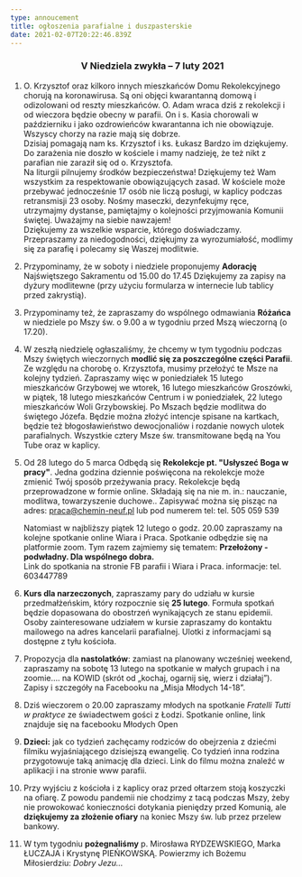 ```yaml
---
type: annoucement
title: ogłoszenia parafialne i duszpasterskie
date: 2021-02-07T20:22:46.839Z
---
```

<!--StartFragment-->

<h3 style="text-align:center;">V Niedziela zwykła – 7 luty 2021</h3>

1. O. Krzysztof oraz kilkoro innych mieszkańców Domu Rekolekcyjnego chorują na koronawirusa. Są oni objęci kwarantanną domową i odizolowani od reszty mieszkańców. O. Adam wraca dziś z rekolekcji i od wieczora będzie obecny w parafii. On i s. Kasia chorowali w październiku i jako ozdrowieńców kwarantanna ich nie obowiązuje. Wszyscy chorzy na razie mają się dobrze.\
   Dzisiaj pomagają nam ks. Krzysztof i ks. Łukasz Bardzo im dziękujemy.\
   Do zarażenia nie doszło w kościele i mamy nadzieję, że też nikt z parafian nie zaraził się od o. Krzysztofa.\
   Na liturgii pilnujemy środków bezpieczeństwa! Dziękujemy też Wam wszystkim za respektowanie obowiązujących zasad. W kościele może przebywać jednocześnie 17 osób nie liczą posługi, w kaplicy podczas retransmisji 23 osoby. Nośmy maseczki, dezynfekujmy ręce, utrzymajmy dystanse, pamiętajmy o kolejności przyjmowania Komunii świętej. Uważajmy na siebie nawzajem!\
   Dziękujemy za wszelkie wsparcie, którego doświadczamy. Przepraszamy za niedogodności, dziękujmy za wyrozumiałość, modlimy się za parafię i polecamy się Waszej modlitwie.
2. Przypominamy, że w soboty i niedziele proponujemy **Adorację** Najświętszego Sakramentu od 15.00 do 17.45 Dziękujemy za zapisy na dyżury modlitewne (przy użyciu formularza w internecie lub tablicy przed zakrystią).
3. Przypominamy też, że zapraszamy do wspólnego odmawiania **Różańca** w niedziele po Mszy św. o 9.00 a w tygodniu przed Mszą wieczorną (o 17.20).
4. W zeszłą niedzielę ogłaszaliśmy, że chcemy w tym tygodniu podczas Mszy świętych wieczornych **modlić się za poszczególne części Parafii**. Ze względu na chorobę o. Krzysztofa, musimy przełożyć te Msze na kolejny tydzień. Zapraszamy więc w poniedziałek 15 lutego mieszkańców Grzybowej we wtorek, 16 lutego mieszkańców Groszówki, w piątek, 18 lutego mieszkańców Centrum i w poniedziałek, 22 lutego mieszkańców Woli Grzybowskiej. Po Mszach będzie modlitwa do świętego Józefa. Będzie można złożyć intencje spisane na kartkach, będzie też błogosławieństwo dewocjonaliów i rozdanie nowych ulotek parafialnych. Wszystkie cztery Msze św. transmitowane będą na You Tube oraz w kaplicy.
5. Od 28 lutego do 5 marca Odbędą się **Rekolekcje pt. "Usłyszeć Boga w pracy"**. Jedna godzina dziennie poświęcona na rekolekcje może zmienić Twój sposób przeżywania pracy. Rekolekcje będą przeprowadzone w formie online. Składają się na nie m. in.: nauczanie, modlitwa, towarzyszenie duchowe.. Zapisywać można się pisząc na adres: [praca@chemin-neuf.pl](mailto:praca@chemin-neuf.pl) lub pod numerem tel: tel. 505 059 539

   Natomiast w najbliższy piątek 12 lutego o godz. 20.00 zapraszamy na kolejne spotkanie online Wiara i Praca. Spotkanie odbędzie się na platformie zoom. Tym razem zajmiemy się tematem: **Przełożony - podwładny. Dla wspólnego dobra.**\
   Link do spotkania na stronie FB parafii i Wiara i Praca. informacje: tel. 603447789
6. **Kurs dla narzeczonych**, zapraszamy pary do udziału w kursie przedmałżeńskim, który rozpocznie się **25 lutego**. Formuła spotkań będzie dopasowana do obostrzeń wynikających ze stanu epidemii. Osoby zainteresowane udziałem w kursie zapraszamy do kontaktu mailowego na adres kancelarii parafialnej. Ulotki z informacjami są dostępne z tyłu kościoła.
7. Propozycja dla **nastolatków**: zamiast na planowany wcześniej weekend, zapraszamy na sobotę 13 lutego na spotkanie w małych grupach i na zoomie…. na KOWID (skrót od „kochaj, ogarnij się, wierz i działaj”). Zapisy i szczegóły na Facebooku na „Misja Młodych 14-18”.
8. Dziś wieczorem o 20.00 zapraszamy młodych na spotkanie *Fratelli Tutti w praktyce* ze świadectwem gości z Łodzi. Spotkanie online, link znajduje się na facebooku Młodych Open
9. **Dzieci:** jak co tydzień zachęcamy rodziców do obejrzenia z dziećmi filmiku wyjaśniającego dzisiejszą ewangelię. Co tydzień inna rodzina przygotowuje taką animację dla dzieci. Link do filmu można znaleźć w aplikacji i na stronie www parafii.
10. Przy wyjściu z kościoła i z kaplicy oraz przed ołtarzem stoją koszyczki na ofiarę. Z powodu pandemii nie chodzimy z tacą podczas Mszy, żeby nie prowokować konieczności dotykania pieniędzy przed Komunią, ale **dziękujemy za złożenie ofiary** na koniec Mszy św. lub przez przelew bankowy.
11. W tym tygodniu **pożegnaliśmy** p. Mirosława RYDZEWSKIEGO, Marka ŁUCZAJA i Krystynę PIEŃKOWSKĄ. Powierzmy ich Bożemu Miłosierdziu: *Dobry Jezu…*

<!--EndFragment-->
